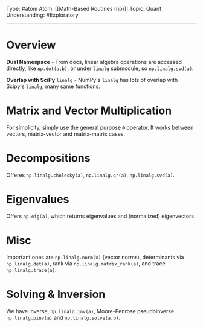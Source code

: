 Type: #atom
Atom: [[Math-Based Routines (np)]]
Topic: Quant
Understanding: #Exploratory 

----
# Overview

**Dual Namespace** - From docs, linear algebra operations are accessed directly, like `np.dot(a,b)`, or under `linalg` submodule, so `np.linalg.svd(a)`. 

**Overlap with SciPy** `linalg` - NumPy's `linalg` has lots of overlap with Scipy's `linalg`, many same functions.

# Matrix and Vector Multiplication

For simplicity, simply use the general purpose `@` operator. It works between vectors, matrix-vector and matrix-matrix cases. 

# Decompositions

Offeres `np.linalg.cholesky(a)`, `np.linalg.qr(a)`, `np.linalg.svd(a)`.

# Eigenvalues

Offers `np.eig(a)`, which returns eigenvalues and (normalized) eigenvectors.

# Misc

Important ones are `np.linalg.norm(x)` (vector norms), determinants via `np.linalg.det(a)`, rank via `np.linalg.matrix_rank(a)`, and trace `np.linalg.trace(a)`.

# Solving & Inversion

We have inverse, `np.linalg.inv(a)`, Moore-Penrose pseudoinverse `np.linalg.pinv(a)` and `np.linalg.solve(a,b)`.